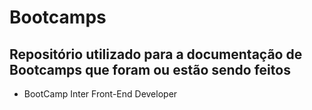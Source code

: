 # Bootcamps
## Repositório utilizado para a documentação de Bootcamps que foram ou estão sendo feitos 
- BootCamp Inter Front-End Developer
